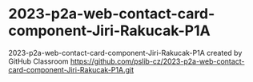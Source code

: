 # 2023-p2a-web-contact-card-component-Jiri-Rakucak-P1A
2023-p2a-web-contact-card-component-Jiri-Rakucak-P1A created by GitHub Classroom
https://github.com/pslib-cz/2023-p2a-web-contact-card-component-Jiri-Rakucak-P1A.git
